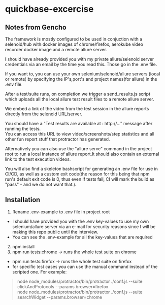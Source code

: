 # quickbase-excercise
## Notes from Gencho
The framework is mostly configured to be used in conjuction with a selenoid/hub with docker images of chrome/firefox, aerokube video recorder docker image and a remote allure server.  

I should have already provided you with my private allure/selenoid server credentials via an email by the time you read this. Those go in the .env file.  

If you want to, you can use your own selenium/selenoid/allure servers (local or remote) by specifying the IP's,port's and project names(for allure) in the .env file.  


After a test/suite runs, on completion we trigger a send_results.js script which uploads all the local allure test result files to a remote allure server.  

We embed a link of the video from the test session in the allure reports directly from the selenoid URL/server.  

You should have a "Test results are available at : http://..." message after running the tests.  
You can access this URL to view video/screenshots/step statistics and all other fun report stuff that protractor has generated.  

Alternatively you can also use the "allure serve" command in the project root to run a local instance of allure report.It should also contain an external link to the test execution videos.  

You will also find a skeleton bashscript for generating an .env file for use in CI/CD, as well as a custom exit code(the reason for this being that npm run's default exit code is 0, thus even if tests fail, CI will mark the build as "pass" - and we do not want that.).

## Installation
1. Rename .env-example to .env file in project root 
 * I should have provided you with the .env key-values to use my own selenium/allure server via an e-mail for security reasons since I will be making this repo public until the interview.
 * You can see the .env-example for all the key-values that are required
2. npm install  
3. npm run tests:chrome -> runs the whole test suite on chrome
 * npm run tests:firefox -> runs the whole test suite on firefox
 * for specific test cases you can use the manual command instead of the scripted one. For example:
>  node node_modules/protractor/bin/protractor ./conf.js --suite clickAndProtocols --params.browser=firefox  
>  node node_modules/protractor/bin/protractor ./conf.js --suite searchWidget --params.browser=chrome
